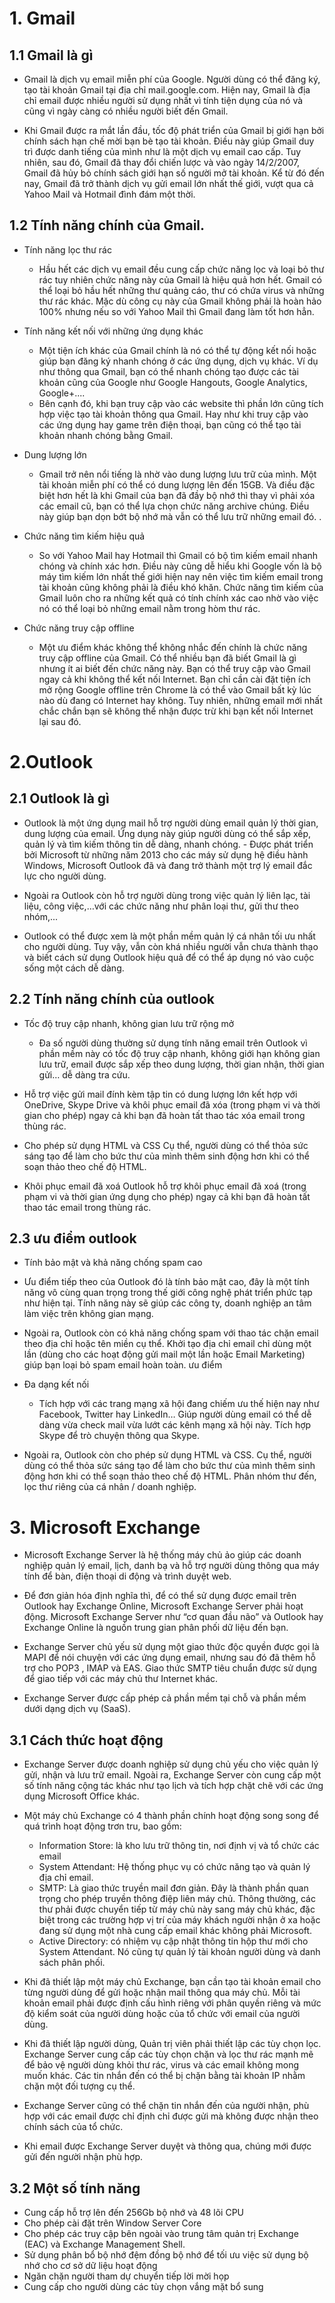 # 1. Gmail
## 1.1 Gmail là gì
- Gmail là dịch vụ email miễn phí của Google. Người dùng có thể đăng ký, tạo tài khoản Gmail tại địa chỉ mail.google.com. Hiện nay, Gmail là địa chỉ email được nhiều người sử dụng nhất vì tính tiện dụng của nó và cũng vì ngày càng có nhiều người biết đến Gmail.

- Khi Gmail được ra mắt lần đầu, tốc độ phát triển của Gmail bị giới hạn bởi chính sách hạn chế mời bạn bè tạo tài khoản. Điều này giúp Gmail duy trì được danh tiếng của mình như là một dịch vụ email cao cấp. Tuy nhiên, sau đó, Gmail đã thay đổi chiến lược và vào ngày 14/2/2007, Gmail đã hủy bỏ chính sách giới hạn số người mở tài khoản. Kể từ đó đến nay, Gmail đã trở thành dịch vụ gửi email lớn nhất thế giới, vượt qua cả Yahoo Mail và Hotmail đình đám một thời.

## 1.2 Tính năng chính của Gmail.
- Tính năng lọc thư rác
    + Hầu hết các dịch vụ email đều cung cấp chức năng lọc và loại bỏ thư rác tuy nhiên chức năng này của Gmail là hiệu quả hơn hết. Gmail có thể loại bỏ hầu hết những thư quảng cáo, thư có chứa virus và những thư rác khác. Mặc dù công cụ này của Gmail không phải là hoàn hảo 100% nhưng nếu so với Yahoo Mail thì Gmail đang làm tốt hơn hẳn.

- Tính năng kết nối với những ứng dụng khác
    + Một tiện ích khác của Gmail chính là nó có thể tự động kết nối hoặc giúp bạn đăng ký nhanh chóng ở các ứng dụng, dịch vụ khác. Ví dụ như thông qua Gmail, bạn có thể nhanh chóng tạo được các tài khoản cũng của Google như Google Hangouts, Google Analytics, Google+.... 
    + Bên cạnh đó, khi bạn truy cập vào các website thì phần lớn cũng tích hợp việc tạo tài khoản thông qua Gmail. Hay như khi truy cập vào các ứng dụng hay game trên điện thoại, bạn cũng có thể tạo tài khoản nhanh chóng bằng Gmail.

- Dung lượng lớn

    + Gmail trở nên nổi tiếng là nhờ vào dung lượng lưu trữ của mình. Một tài khoản miễn phí có thể có dung lượng lên đến 15GB. Và điều đặc biệt hơn hết là khi Gmail của bạn đã đầy bộ nhớ thì thay vì phải xóa các email cũ, bạn có thể lựa chọn chức năng archive chúng. Điều này giúp bạn dọn bớt bộ nhớ mà vẫn có thể lưu trữ những email đó. .

- Chức năng tìm kiếm hiệu quả

    + So với Yahoo Mail hay Hotmail thì Gmail có bộ tìm kiếm email nhanh chóng và chính xác hơn. Điều này cũng dễ hiểu khi Google vốn là bộ máy tìm kiếm lớn nhất thế giới hiện nay nên việc tìm kiếm email trong tài khoản cũng không phải là điều khó khăn. Chức năng tìm kiếm của Gmail luôn cho ra những kết quả có tính chính xác cao nhờ vào việc nó có thể loại bỏ những email nằm trong hòm thư rác.

- Chức năng truy cập offline

    + Một ưu điểm khác không thể không nhắc đến chính là chức năng truy cập offline của Gmail. Có thể nhiều bạn đã biết Gmail là gì nhưng ít ai biết đến chức năng này. Bạn có thể truy cập vào Gmail ngay cả khi không thể kết nối Internet. Bạn chỉ cần cài đặt tiện ích mở rộng Google offline trên Chrome là có thể vào Gmail bất kỳ lúc nào dù đang có Internet hay không. Tuy nhiên, những email mới nhất chắc chắn bạn sẽ không thể nhận được trừ khi bạn kết nối Internet lại sau đó.

# 2.Outlook
## 2.1 Outlook là gì
- Outlook là một ứng dụng mail hỗ trợ người dùng email quản lý thời gian, dung lượng của email. Ứng dụng này giúp người dùng có thể sắp xếp, quản lý và tìm kiếm thông tin dễ dàng, nhanh chóng. - Được phát triển bởi Microsoft từ những năm 2013 cho các máy sử dụng hệ điều hành Windows, Microsoft Outlook đã và đang trở thành một trợ lý email đắc lực cho người dùng. 

- Ngoài ra Outlook còn hỗ trợ người dùng trong việc quản lý liên lạc, tài liệu, công việc,…với các chức năng như phân loại thư, gửi thư theo nhóm,...

- Outlook có thể được xem là một phần mềm quản lý cá nhân tối ưu nhất cho người dùng. Tuy vậy, vẫn còn khá nhiều người vẫn chưa thành thạo và biết cách sử dụng Outlook hiệu quả để có thể áp dụng nó vào cuộc sống một cách dễ dàng. 
## 2.2 Tính năng chính của outlook
- Tốc độ truy cập nhanh, không gian lưu trữ rộng mở
    + Đa số người dùng thường sử dụng tính năng email trên Outlook vì phần mềm này có tốc độ truy cập nhanh, không giới hạn không gian lưu trữ, email được sắp xếp theo dung lượng, thời gian nhận, thời gian gửi… dễ dàng tra cứu.

- Hỗ trợ việc gửi mail đính kèm tập tin có dung lượng lớn kết hợp với OneDrive, Skype Drive và khôi phục email đã xóa (trong phạm vi và thời gian cho phép) ngay cả khi bạn đã hoàn tất thao tác xóa email trong thùng rác.

- Cho phép sử dụng HTML và CSS
Cụ thể, người dùng có thể thỏa sức sáng tạo để làm cho bức thư của mình thêm sinh động hơn khi có thể soạn thảo theo chế độ HTML.

- Khôi phục email đã xoá
Outlook hỗ trợ khôi phục email đã xoá (trong phạm vi và thời gian ứng dụng cho phép) ngay cả khi bạn đã hoàn tất thao tác email trong thùng rác.

## 2.3 ưu điểm outlook

- Tính bảo mật và khả năng chống spam cao
- Ưu điểm tiếp theo của Outlook đó là tính bảo mật cao, đây là một tính năng vô cùng quan trọng trong thế giới công nghệ phát triển phức tạp như hiện tại. Tính năng này sẽ giúp các công ty, doanh nghiệp an tâm làm việc trên không gian mạng. 
- Ngoài ra, Outlook còn có khả năng chống spam với thao tác chặn email theo địa chỉ hoặc tên miền cụ thể. Khởi tạo địa chỉ email chỉ dùng một lần (dùng cho các hoạt động gửi mail một lần hoặc Email Marketing) giúp bạn loại bỏ spam email hoàn toàn. 
ưu điểm

- Đa dạng kết nối
    + Tích hợp với các trang mạng xã hội đang chiếm ưu thế hiện nay như Facebook, Twitter hay LinkedIn… Giúp người dùng email có thể dễ dàng vừa check mail vừa lướt các kênh mạng xã hội này. Tích hợp Skype để trò chuyện thông qua Skype.

- Ngoài ra, Outlook còn cho phép sử dụng HTML và CSS. Cụ thể, người dùng có thể thỏa sức sáng tạo để làm cho bức thư của mình thêm sinh động hơn khi có thể soạn thảo theo chế độ HTML. Phân nhóm thư đến, lọc thư riêng của cá nhân / doanh nghiệp.


# 3. Microsoft Exchange
- Microsoft Exchange Server là hệ thống máy chủ ảo giúp các doanh nghiệp quản lý email, lịch, danh bạ và hỗ trợ người dùng thông qua máy tính để bàn, điện thoại di động và trình duyệt web.

- Để đơn giản hóa định nghĩa thì, để có thể sử dụng được email trên Outlook hay Exchange Online, Microsoft Exchange Server phải hoạt động. Microsoft Exchange Server như “cơ quan đầu não” và Outlook hay Exchange Online là nguồn trung gian phân phối dữ liệu đến bạn.

- Exchange Server chủ yếu sử dụng một giao thức độc quyền được gọi là MAPI để nói chuyện với các ứng dụng email, nhưng sau đó đã thêm hỗ trợ cho POP3 , IMAP và EAS. Giao thức SMTP tiêu chuẩn được sử dụng để giao tiếp với các máy chủ thư Internet khác.

- Exchange Server được cấp phép cả phần mềm tại chỗ và phần mềm dưới dạng dịch vụ (SaaS).

## 3.1 Cách thức hoạt động
- Exchange Server được doanh nghiệp sử dụng chủ yếu cho việc quản lý gửi, nhận và lưu trữ email. Ngoài ra, Exchange Server còn cung cấp một số tính năng cộng tác khác như tạo lịch và tích hợp chặt chẽ với các ứng dụng Microsoft Office khác.

- Một máy chủ Exchange có 4 thành phần chính hoạt động song song để quá trình hoạt động trơn tru, bao gồm:

    + Information Store: là kho lưu trữ thông tin, nơi định vị và tổ chức các email
    + System Attendant: Hệ thống phục vụ có chức năng tạo và quản lý địa chỉ email.
    + SMTP: Là giao thức truyền mail đơn giản. Đây là thành phần quan trọng cho phép truyền thông điệp liên máy chủ. Thông thường, các thư phải được chuyển tiếp từ máy chủ này sang máy chủ khác, đặc biệt trong các trường hợp vị trí của máy khách người nhận ở xa hoặc đang sử dụng một nhà cung cấp email khác không phải Microsoft.
    + Active Directory: có nhiệm vụ cập nhật thông tin hộp thư mới cho System Attendant. Nó cũng tự quản lý tài khoản người dùng và danh sách phân phối.
- Khi đã thiết lập một máy chủ Exchange, bạn cần tạo tài khoản email cho từng người dùng để gửi hoặc nhận mail thông qua máy chủ. Mỗi tài khoản email phải được định cấu hình riêng với phân quyền riêng và mức độ kiểm soát của người dùng hoặc của tổ chức với email của người dùng.

- Khi đã thiết lập người dùng, Quản trị viên phải thiết lập các tùy chọn lọc. Exchange Server cung cấp các tùy chọn chặn và lọc thư rác mạnh mẽ để bảo vệ người dùng khỏi thư rác, virus và các email không mong muốn khác. Các tin nhắn đến có thể bị chặn bằng tài khoản IP nhằm chặn một đối tượng cụ thể.

- Exchange Server cũng có thể chặn tin nhắn đến của người nhận, phù hợp với các email được chỉ định chỉ được gửi mà không được nhận theo chính sách của tổ chức.

- Khi email được Exchange Server duyệt và thông qua, chúng mới được gửi đến người nhận phù hợp.

## 3.2  Một số tính năng
- Cung cấp hỗ trợ lên đến 256Gb bộ nhớ và 48 lõi CPU
- Cho phép cài đặt trên Window Server Core
- Cho phép các truy cập bên ngoài vào trung tâm quản trị Exchange (EAC) và Exchange Management Shell.
- Sử dụng phân bổ bộ nhớ đệm đồng bộ nhớ để tối ưu việc sử dụng bộ nhớ cho cơ sở dữ liệu hoạt động
- Ngăn chặn người tham dự chuyển tiếp lời mời họp
- Cung cấp cho người dùng các tùy chọn vắng mặt bổ sung

